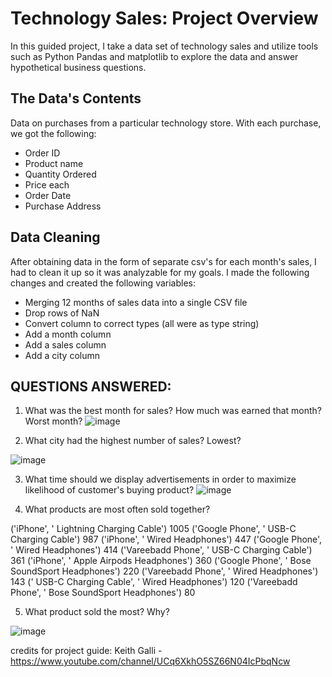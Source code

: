 # Technology Sales: Project Overview

In this guided project, I take a data set of technology sales and utilize tools such as Python Pandas and matplotlib to explore the data and answer hypothetical business questions.

## The Data's Contents

Data on purchases from a particular technology store. With each purchase, we got the following:
- Order ID
- Product name
- Quantity Ordered
- Price each
- Order Date
- Purchase Address

## Data Cleaning 


After obtaining data in the form of separate csv's for each month's sales, I had to clean it up so it was analyzable for my goals. I made the following changes and created the following variables:
- Merging 12 months of sales data into a single CSV file
- Drop rows of NaN
- Convert column to correct types (all were as type string)
- Add a month column
- Add a sales column
- Add a city column

## QUESTIONS ANSWERED:

1. What was the best month for sales? How much was earned that month? Worst month?
![image](https://user-images.githubusercontent.com/121086856/211246170-d1d90787-6335-4800-9477-2f728da37035.png)


2. What city had the highest number of sales? Lowest?

![image](https://user-images.githubusercontent.com/121086856/210975840-f923f502-c7b1-4546-829a-f6ae80c4f79d.png)

3. What time should we display advertisements in order to maximize likelihood of customer's buying product?
![image](https://user-images.githubusercontent.com/121086856/210975915-b5ed49b5-62b2-491a-bbbc-890a5e732539.png)

4. What products are most often sold together?

('iPhone', ' Lightning Charging Cable') 1005
('Google Phone', ' USB-C Charging Cable') 987
('iPhone', ' Wired Headphones') 447
('Google Phone', ' Wired Headphones') 414
('Vareebadd Phone', ' USB-C Charging Cable') 361
('iPhone', ' Apple Airpods Headphones') 360
('Google Phone', ' Bose SoundSport Headphones') 220
('Vareebadd Phone', ' Wired Headphones') 143
(' USB-C Charging Cable', ' Wired Headphones') 120
('Vareebadd Phone', ' Bose SoundSport Headphones') 80

5. What product sold the most? Why?

![image](https://user-images.githubusercontent.com/121086856/210976090-7f0eca45-35fc-4777-8c2f-017f84b71273.png)


credits for project guide: Keith Galli - https://www.youtube.com/channel/UCq6XkhO5SZ66N04IcPbqNcw
